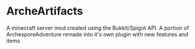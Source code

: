 # ArcheArtifacts
A minecraft server mod created using the Bukkit/Spigot API. A portion of ArchesporeAdventure remade into it's own plugin with new features and items
